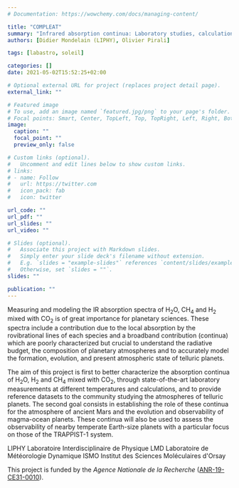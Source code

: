 ```yaml
---
# Documentation: https://wowchemy.com/docs/managing-content/

title: "COMPLEAT"
summary: "Infrared absorption continua: Laboratory studies, calculations and applications to the modeling of the atmospheres of telluric planets"
authors: [Didier Mondelain (LIPHY), Olivier Pirali]

tags: [labastro, soleil]

categories: []
date: 2021-05-02T15:52:25+02:00

# Optional external URL for project (replaces project detail page).
external_link: ""

# Featured image
# To use, add an image named `featured.jpg/png` to your page's folder.
# Focal points: Smart, Center, TopLeft, Top, TopRight, Left, Right, BottomLeft, Bottom, BottomRight.
image:
  caption: ""
  focal_point: ""
  preview_only: false

# Custom links (optional).
#   Uncomment and edit lines below to show custom links.
# links:
# - name: Follow
#   url: https://twitter.com
#   icon_pack: fab
#   icon: twitter

url_code: ""
url_pdf: ""
url_slides: ""
url_video: ""

# Slides (optional).
#   Associate this project with Markdown slides.
#   Simply enter your slide deck's filename without extension.
#   E.g. `slides = "example-slides"` references `content/slides/example-slides.md`.
#   Otherwise, set `slides = ""`.
slides: ""

publication: ""
---
```


Measuring and modeling the IR absorption spectra of H$_2$O, CH$_4$ and H$_2$ mixed with CO$_2$ is of great importance for planetary sciences. These spectra include a contribution due to the local absorption by the rovibrational lines of each species and a broadband contribution (continua) which are poorly characterized but crucial to understand the radiative budget, the composition of planetary atmospheres and to accurately model the formation, evolution, and present atmospheric state of telluric planets.

The aim of this project is first to better characterize the absorption continua of H$_2$O, H$_2$ and CH$_4$ mixed with CO$_2$, through state-of-the-art laboratory measurements at different temperatures and calculations, and to provide reference datasets to the community studying the atmospheres of telluric planets. The second goal consists in establishing the role of these continua for the atmosphere of ancient Mars and the evolution and observability of magma-ocean planets. These continua will also be used to assess the observability of nearby temperate Earth-size planets with a particular focus on those of the TRAPPIST-1 system.

LIPHY Laboratoire Interdisciplinaire de Physique
LMD Laboratoire de Météorologie Dynamique
ISMO Institut des Sciences Moléculaires d'Orsay

This project is funded by the *Agence Nationale de la Recherche* ([ANR-19-CE31-0010](https://anr.fr/Project-ANR-19-CE31-0010)).
